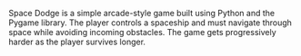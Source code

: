Space Dodge is a simple arcade-style game built using Python and the Pygame library. The player controls a spaceship and must navigate through space while avoiding incoming obstacles. The game gets progressively harder as the player survives longer.
